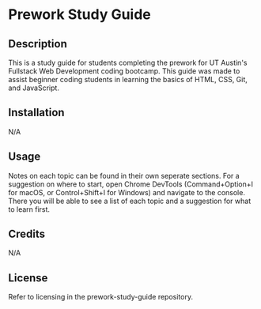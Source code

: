 # Prework Study Guide

## Description

This is a study guide for students completing the prework for UT Austin's Fullstack Web Development coding bootcamp. This guide was made to assist beginner coding students in learning the basics of HTML, CSS, Git, and JavaScript.

## Installation

N/A

## Usage

Notes on each topic can be found in their own seperate sections. For a suggestion on where to start, open Chrome DevTools (Command+Option+I for macOS, or Control+Shift+I for Windows) and navigate to the console. There you will be able to see a list of each topic and a suggestion for what to learn first.

## Credits

N/A

## License

Refer to licensing in the prework-study-guide repository.

